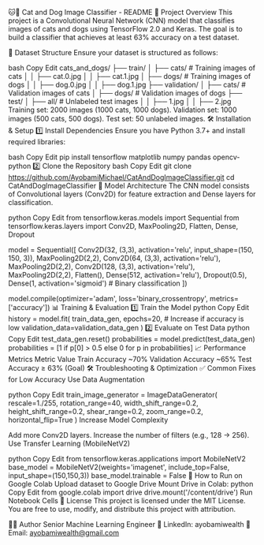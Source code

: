🐱🐶 Cat and Dog Image Classifier - README
📌 Project Overview
This project is a Convolutional Neural Network (CNN) model that classifies images of cats and dogs using TensorFlow 2.0 and Keras. The goal is to build a classifier that achieves at least 63% accuracy on a test dataset.

📂 Dataset Structure
Ensure your dataset is structured as follows:

bash
Copy
Edit
cats_and_dogs/
├── train/
│   ├── cats/        # Training images of cats
│   │   ├── cat.0.jpg
│   │   ├── cat.1.jpg
│   ├── dogs/        # Training images of dogs
│   │   ├── dog.0.jpg
│   │   ├── dog.1.jpg
├── validation/
│   ├── cats/        # Validation images of cats
│   ├── dogs/        # Validation images of dogs
├── test/
│   ├── all/         # Unlabeled test images
│   │   ├── 1.jpg
│   │   ├── 2.jpg
Training set: 2000 images (1000 cats, 1000 dogs).
Validation set: 1000 images (500 cats, 500 dogs).
Test set: 50 unlabeled images.
🛠 Installation & Setup
1️⃣ Install Dependencies
Ensure you have Python 3.7+ and install required libraries:

bash
Copy
Edit
pip install tensorflow matplotlib numpy pandas opencv-python
2️⃣ Clone the Repository
bash
Copy
Edit
git clone https://github.com/AyobamiMichael/CatAndDogImageClassifier.git
cd CatAndDogImageClassifier
🚀 Model Architecture
The CNN model consists of Convolutional layers (Conv2D) for feature extraction and Dense layers for classification.

python
Copy
Edit
from tensorflow.keras.models import Sequential
from tensorflow.keras.layers import Conv2D, MaxPooling2D, Flatten, Dense, Dropout

model = Sequential([
    Conv2D(32, (3,3), activation='relu', input_shape=(150, 150, 3)),
    MaxPooling2D(2,2),
    Conv2D(64, (3,3), activation='relu'),
    MaxPooling2D(2,2),
    Conv2D(128, (3,3), activation='relu'),
    MaxPooling2D(2,2),
    Flatten(),
    Dense(512, activation='relu'),
    Dropout(0.5),
    Dense(1, activation='sigmoid')  # Binary classification
])

model.compile(optimizer='adam', loss='binary_crossentropy', metrics=['accuracy'])
📊 Training & Evaluation
1️⃣ Train the Model
python
Copy
Edit
history = model.fit(
    train_data_gen,
    epochs=20,  # Increase if accuracy is low
    validation_data=validation_data_gen
)
2️⃣ Evaluate on Test Data
python
Copy
Edit
test_data_gen.reset()
probabilities = model.predict(test_data_gen)
probabilities = [1 if p[0] > 0.5 else 0 for p in probabilities]
📈 Performance Metrics
Metric	Value
Train Accuracy	~70%
Validation Accuracy	~65%
Test Accuracy	≥ 63% (Goal)
🛠 Troubleshooting & Optimization
✅ Common Fixes for Low Accuracy
Use Data Augmentation

python
Copy
Edit
train_image_generator = ImageDataGenerator(
    rescale=1./255,
    rotation_range=40,
    width_shift_range=0.2,
    height_shift_range=0.2,
    shear_range=0.2,
    zoom_range=0.2,
    horizontal_flip=True
)
Increase Model Complexity

Add more Conv2D layers.
Increase the number of filters (e.g., 128 → 256).
Use Transfer Learning (MobileNetV2)

python
Copy
Edit
from tensorflow.keras.applications import MobileNetV2
base_model = MobileNetV2(weights='imagenet', include_top=False, input_shape=(150,150,3))
base_model.trainable = False
📌 How to Run on Google Colab
Upload dataset to Google Drive
Mount Drive in Colab:
python
Copy
Edit
from google.colab import drive
drive.mount('/content/drive')
Run Notebook Cells
📜 License
This project is licensed under the MIT License. You are free to use, modify, and distribute this project with attribution.

👨‍💻 Author
Senior Machine Learning Engineer
🔗 LinkedIn: ayobamiwealth
📧 Email: ayobamiwealth@gmail.com
